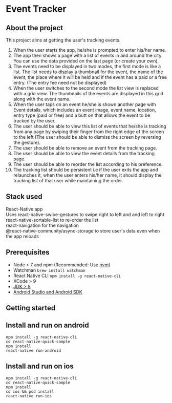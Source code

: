# Event Tracker

## About the project
This project aims at getting the user's tracking events.

1. When the user starts the app, he/she is prompted to enter his/her name.
2. The app then shows a page with a list of events in and around the city. You can use
the data provided on the last page (or create your own).
3. The events need to be displayed in two modes, the first mode is like a list. The list
needs to display a thumbnail for the event, the name of the event, the place where it will
be held and if the event has a paid or a free entry. (The entry fee need not be displayed)
4. When the user switches to the second mode the list view is replaced with a grid view.
The thumbnails of the events are displayed in this grid along with the event name.
5. When the user taps on an event he/she is shown another page with Event details,
which includes an event image, event name, location, entry type (paid or free) and a butt
on that allows the event to be tracked by the user.
6. The user should be able to view this list of events that he/she is tracking from any
page by swiping their finger from the right edge of the screen to the left (The user should
be able to dismiss the screen by reversing the gesture).
7. The user should be able to remove an event from the tracking page.
8. The user should be able to view the event details from the tracking page.
9. The user should be able to reorder the list according to his preference.
10. The tracking list should be persistent i.e if the user exits the app and relaunches it,
when the user enters his/her name, it should display the tracking list of that user while
maintaining the order.

## Stack used
React-Native app<br />
Uses react-native-swipe-gestures to swipe right to left and and left to right<br />
react-native-sortable-list to re-order the list<br />
react-navigation for the navigation<br />
@react-native-community/async-storage to store user's data even when the app reloads

## Prerequisites
- Node > 7 and npm (Recommended: Use [nvm](https://github.com/creationix/nvm))
- Watchman `brew install watchman`
- React Native CLI `npm install -g react-native-cli`
- XCode > 9
- [JDK > 8](http://www.oracle.com/technetwork/java/javase/downloads/jdk8-downloads-2133151.html)
- [Android Studio and Android SDK](https://developer.android.com/studio/index.html)

## Getting started

## Install and run on android
```
npm install -g react-native-cli
cd react-native-quick-sample
npm install
react-native run-android
```

## Install and run on ios
```
npm install -g react-native-cli
cd react-native-quick-sample
npm install
cd ios && pod install
react-native run-ios
```

